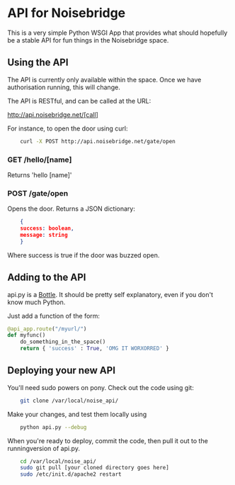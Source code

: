 API for Noisebridge
===================

This is a very simple Python WSGI App that provides what should hopefully be a stable API for fun things in the Noisebridge space.

Using the API
-------------

The API is currently only available within the space. Once we have
authorisation running, this will change.

The API is RESTful, and can be called at the URL:

http://api.noisebridge.net/[call]

For instance, to open the door using curl:

```bash
    curl -X POST http://api.noisebridge.net/gate/open
```

### GET /hello/[name]

Returns 'hello [name]'

### POST /gate/open

Opens the door. Returns a JSON dictionary:

```json
    {
    success: boolean,
    message: string
    }
```

Where success is true if the door was buzzed open.

Adding to the API
-----------------

api.py is a [Bottle](http://bottlepy.org/docs/dev/). It should be pretty self
explanatory, even if you don't know much Python.

Just add a function of the form:

```python
@api_app.route("/myurl/")
def myfunc()
    do_something_in_the_space()
    return { 'success' : True, 'OMG IT WORXORRED' }
```

Deploying your new API
----------------------

You'll need sudo powers on pony. Check out the code using git:

```bash
    git clone /var/local/noise_api/
```

Make your changes, and test them locally using 

```bash
    python api.py --debug
```

When you're ready to deploy, commit the code, then pull it out to the runningversion of api.py.

```bash
    cd /var/local/noise_api/
    sudo git pull [your cloned directory goes here]
    sudo /etc/init.d/apache2 restart
```

